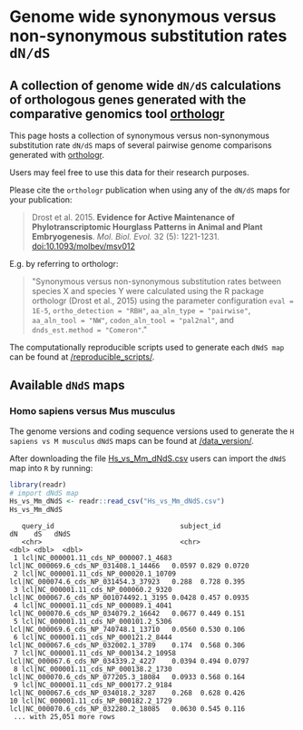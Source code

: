 # Genome wide synonymous versus non-synonymous substitution rates `dN/dS` 
## A collection of genome wide `dN/dS` calculations of orthologous genes generated with the comparative genomics tool [orthologr](https://github.com/HajkD/orthologr)

This page hosts a collection of synonymous versus non-synonymous substitution rate `dN/dS` maps
of several pairwise genome comparisons generated with [orthologr](https://github.com/HajkD/orthologr).

Users may feel free to use this data for their research purposes.

Please cite the `orthologr` publication when using any of the `dN/dS` maps for your publication:

> Drost et al. 2015. __Evidence for Active Maintenance of Phylotranscriptomic Hourglass Patterns in Animal and Plant Embryogenesis__. _Mol. Biol. Evol._ 32 (5): 1221-1231. [doi:10.1093/molbev/msv012](http://mbe.oxfordjournals.org/content/32/5/1221.abstract?sid=767aea12-1eb3-40be-8c6a-e2861f159b46)

E.g. by referring to orthologr:

> "Synonymous versus non-synonymous substitution rates between species X and species Y were calculated using the R package orthologr (Drost et al., 2015)
using the parameter configuration `eval = 1E-5`, `ortho_detection = "RBH"`, `aa_aln_type = "pairwise"`, `aa_aln_tool = "NW"`, `codon_aln_tool = "pal2nal"`, and `dnds_est.method = "Comeron"`."

The computationally reproducible scripts used to generate each `dNdS map` can be found at [/reproducible_scripts/](/reproducible_scripts/).


## Available `dNdS` maps

### Homo sapiens versus Mus musculus

The genome versions and coding sequence versions used to generate the `H sapiens vs M musculus` `dNdS` maps
can be found at [/data_version/](/data_version/).

After downloading the file [Hs_vs_Mm_dNdS.csv](/dNdS_maps/Hs_vs_Mm_dNdS.csv) users can import the `dNdS` map into `R` by running:

```r
library(readr)
# import dNdS map
Hs_vs_Mm_dNdS <- readr::read_csv("Hs_vs_Mm_dNdS.csv")
Hs_vs_Mm_dNdS
```

```
   query_id                               subject_id                                  dN    dS   dNdS
   <chr>                                  <chr>                                    <dbl> <dbl>  <dbl>
 1 lcl|NC_000001.11_cds_NP_000007.1_4683  lcl|NC_000069.6_cds_NP_031408.1_14466   0.0597 0.829 0.0720
 2 lcl|NC_000001.11_cds_NP_000020.1_10709 lcl|NC_000074.6_cds_NP_031454.3_37923   0.288  0.728 0.395 
 3 lcl|NC_000001.11_cds_NP_000060.2_9320  lcl|NC_000067.6_cds_NP_001074492.1_3195 0.0428 0.457 0.0935
 4 lcl|NC_000001.11_cds_NP_000089.1_4041  lcl|NC_000070.6_cds_NP_034079.2_16642   0.0677 0.449 0.151 
 5 lcl|NC_000001.11_cds_NP_000101.2_5306  lcl|NC_000069.6_cds_NP_740748.1_13710   0.0560 0.530 0.106 
 6 lcl|NC_000001.11_cds_NP_000121.2_8444  lcl|NC_000067.6_cds_NP_032002.1_3789    0.174  0.568 0.306 
 7 lcl|NC_000001.11_cds_NP_000134.2_10958 lcl|NC_000067.6_cds_NP_034339.2_4227    0.0394 0.494 0.0797
 8 lcl|NC_000001.11_cds_NP_000138.2_1730  lcl|NC_000070.6_cds_NP_077205.3_18084   0.0933 0.568 0.164 
 9 lcl|NC_000001.11_cds_NP_000177.2_9184  lcl|NC_000067.6_cds_NP_034018.2_3287    0.268  0.628 0.426 
10 lcl|NC_000001.11_cds_NP_000182.2_1729  lcl|NC_000070.6_cds_NP_032280.2_18085   0.0630 0.545 0.116 
 ... with 25,051 more rows
```




